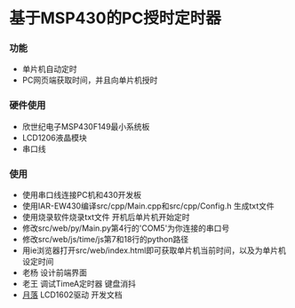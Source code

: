 # 基于MSP430的PC授时定时器
### 功能
- 单片机自动定时
- PC网页端获取时间，并且向单片机授时
### 硬件使用
- 欣世纪电子MSP430F149最小系统板
- LCD1206液晶模块
- 串口线
### 使用
- 使用串口线连接PC机和430开发板
- 使用IAR-EW430编译src/cpp/Main.cpp和src/cpp/Config.h 生成txt文件
- 使用烧录软件烧录txt文件 开机后单片机开始定时
- 修改src/web/py/Main.py第4行的'COM5'为你连接的串口号
- 修改src/web/js/time/js第7和18行的python路径
- 用ie浏览器打开src/web/index.html即可获取单片机当前时间，以及为单片机设定时间
- 老杨 设计前端界面
- 老王 调试TimeA定时器 键盘消抖
- [月落](github.com/yueluo-x) LCD1602驱动 开发文档
